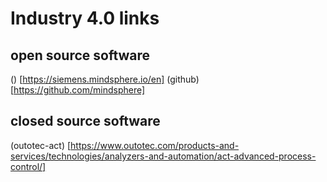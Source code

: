 # Industry 4.0 links

## open source software
() [https://siemens.mindsphere.io/en] (github) [https://github.com/mindsphere]

## closed source software
(outotec-act) [https://www.outotec.com/products-and-services/technologies/analyzers-and-automation/act-advanced-process-control/]
